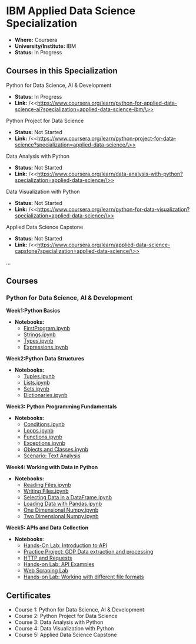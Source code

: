 # IBM Applied Data Science Specialization

*   **Where:** Coursera
*   **University/Institute:** IBM
*   **Status:** In Progress

## Courses in this Specialization

Python for Data Science, AI & Development

*   **Status:** In Progress
*   **Link:** /\<\<https://www.coursera.org/learn/python-for-applied-data-science-ai?specialization=applied-data-science-ibm/\>>

Python Project for Data Science

*   **Status:** Not Started
*   **Link:** /\<\<https://www.coursera.org/learn/python-project-for-data-science?specialization=applied-data-science/\>>

Data Analysis with Python

*   **Status:** Not Started
*   **Link:** /\<\<https://www.coursera.org/learn/data-analysis-with-python?specialization=applied-data-science/\>>

Data Visualization with Python

*   **Status:** Not Started
*   **Link:** /\<\<https://www.coursera.org/learn/python-for-data-visualization?specialization=applied-data-science/\>>

Applied Data Science Capstone

*   **Status:** Not Started
*   **Link:** /\<\<https://www.coursera.org/learn/applied-data-science-capstone?specialization=applied-data-science/\>>

...

## Courses

### Python for Data Science, AI & Development

**Week1:Python Basics**

*   **Notebooks:**
    *   [FirstProgram.ipynb](https://github.com/edaaydinea/IBMAppliedDataScience/blob/main/L1/Week1/FirstProgram.ipynb)
    *   [Strings.ipynb](https://github.com/edaaydinea/IBMAppliedDataScience/blob/main/L1/Week1/Strings.ipynb)
    *   [Types.ipynb](https://github.com/edaaydinea/IBMAppliedDataScience/blob/main/L1/Week1/Types.ipynb)
    *   [Expressions.ipynb](https://github.com/edaaydinea/IBMAppliedDataScience/blob/main/L1/Week1/Expressions.ipynb)

**Week2:Python Data Structures**

*   **Notebooks:**
    *   [Tuples.ipynb](https://github.com/edaaydinea/IBMAppliedDataScience/blob/main/L1/Week2/PY0101EN-2-1-Tuples.ipynb)
    *   [Lists.ipynb](https://github.com/edaaydinea/IBMAppliedDataScience/blob/main/L1/Week2/PY0101EN-2-2-Lists.ipynb)
    *   [Sets.ipynb](https://github.com/edaaydinea/IBMAppliedDataScience/blob/main/L1/Week2/PY0101EN-2-3-Sets.ipynb)
    *   [Dictionaries.ipynb](https://github.com/edaaydinea/IBMAppliedDataScience/blob/main/L1/Week2/PY0101EN-2-4-Dictionaries.ipynb)

**Week3: Python Programming Fundamentals**

*   **Notebooks:**
    *   [Conditions.ipynb](L1/Week3/PY0101EN-3-1-Conditions.ipynbWeek3/PY0101EN-3-1-Conditions.ipynb)
    *   [Loops.ipynb](L1/Week3/PY0101EN-3-2-Loops.ipynb)
    *   [Functions.ipynb](L1/Week3/PY0101EN-3-3-Functions.ipynb)
    *   [Exceptions.ipynb](L1/Week3/3-1.2ExcecptionHandling.ipynb)
    *   [Objects and Classes.ipynb](L1/Week3/PY0101EN-3-4-Classes.ipynb)
    *   [Scenario: Text Analysis](L1/Week3/PY0101EN-3-5-Practice_lab-20230526-1685059200.jupyterlite.ipynb)

**Week4: Working with Data in Python**

*   **Notebooks:**
    *   [Reading Files.ipynb](L1/Week4/PY0101EN-4-1-ReadFile.ipynb)
    *   [Writing Files.ipynb](L1/Week4/PY0101EN-4-2-WriteFile.ipynb)
    *   [Selecting Data in a DataFrame.ipynb](L1/Week4/Pandas_Practice.ipynb)
    *   [Loading Data with Pandas.ipynb](L1/Week4/PY0101EN-4-3-LoadData.ipynb)
    *   [One Dimensional Numpy.ipynb](L1/Week4/PY0101EN-5-1-Numpy1D.ipynb)
    *   [Two Dimensional Numpy.ipynb](L1/Week4/PY0101EN-5-2-Numpy2D.ipynb)

**Week5: APIs and Data Collection**

*   **Notebooks**:
    *   [Hands-On Lab: Introduction to API](L1/Week5/PY0101EN-5.1_Intro_API.ipynb)
    *   [Practice Project: GDP Data extraction and processing](L1/Week5/practice_project.ipynb)
    *   [HTTP and Requests](L1/Week5/PY0101EN-5.3_Requests_HTTP.ipynb)
    *   [Hands-on Lab: API Examples](L1/Week5/PY0101EN-5.2_API_2.v2.ipynb)
    *   [Web Scraping Lab](L1/Week5/labs_module%201_Web%20Scraping_Web-Scraping-Review.ipynb)
    *   [Hands-on Lab: Working with different file formats](L1/Week5/PY0101EN-5%204_WorkingWithDifferent.ipynb)
    

## Certificates

*   Course 1: Python for Data Science, AI & Development
*   Course 2: Python Project for Data Science
*   Course 3: Data Analysis with Python
*   Course 4: Data Visualization with Python
*   Course 5: Applied Data Science Capstone